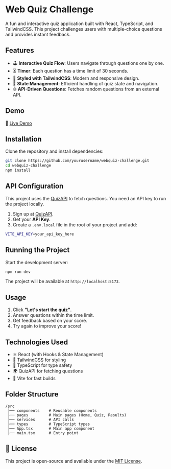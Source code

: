 # Web Quiz Challenge

A fun and interactive quiz application built with React, TypeScript, and TailwindCSS. This project challenges users with multiple-choice questions and provides instant feedback.

## Features

- 🕹️ **Interactive Quiz Flow**: Users navigate through questions one by one.
- ⏳ **Timer**: Each question has a time limit of 30 seconds.
- 🎨 **Styled with TailwindCSS**: Modern and responsive design.
- 🔄 **State Management**: Efficient handling of quiz state and navigation.
- 🌐 **API-Driven Questions**: Fetches random questions from an external API.

## Demo

🚀 [Live Demo](https://webquiz-challenge.vercel.app/)

## Installation

Clone the repository and install dependencies:

```sh
git clone https://github.com/yourusername/webquiz-challenge.git
cd webquiz-challenge
npm install
```

## API Configuration

This project uses the [QuizAPI](https://quizapi.io/) to fetch questions. You need an API key to run the project locally.

1. Sign up at [QuizAPI](https://quizapi.io/).
2. Get your **API Key**.
3. Create a `.env.local` file in the root of your project and add:

```sh
VITE_API_KEY=your_api_key_here
```

## Running the Project

Start the development server:

```sh
npm run dev
```

The project will be available at `http://localhost:5173`.

## Usage

1. Click **"Let's start the quiz"**.
2. Answer questions within the time limit.
3. Get feedback based on your score.
4. Try again to improve your score!

## Technologies Used

- ⚛️ React (with Hooks & State Management)
- 💨 TailwindCSS for styling
- 📜 TypeScript for type safety
- 🌍 QuizAPI for fetching questions
- 🚀 Vite for fast builds

## Folder Structure

```plaintext
/src
 ├── components    # Reusable components
 ├── pages         # Main pages (Home, Quiz, Results)
 ├── services      # API calls
 ├── types         # TypeScript types
 ├── App.tsx       # Main app component
 ├── main.tsx      # Entry point
```

## 📄 License
This project is open-source and available under the [MIT License](LICENSE).

